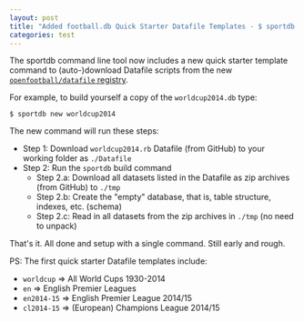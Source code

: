 ```yaml
---
layout: post
title: "Added football.db Quick Starter Datafile Templates - $ sportdb new worldcup"
categories: test
---
```


The sportdb command line tool now includes a new quick starter
template command to (auto-)download Datafile scripts from the new
[`openfootball/datafile` registry](https://github.com/openfootball/datafile).

For example, to build yourself a copy of the `worldcup2014.db` type:

~~~
$ sportdb new worldcup2014
~~~

The new command will run these steps:

- Step 1: Download `worldcup2014.rb` Datafile (from GitHub) to your
    working folder as `./Datafile`
- Step 2: Run the `sportdb` build command
    - Step 2.a: Download all datasets listed in the Datafile as zip
       archives (from GitHub) to `./tmp`
    - Step 2.b: Create the "empty" database, that is, table structure,
       indexes, etc. (schema)
    - Step 2.c: Read in all datasets from the zip archives in `./tmp` (no need to unpack)

That's it. All done and setup with a single command. Still early and rough.

PS: The first quick starter Datafile templates include:

- `worldcup`   => All World Cups 1930-2014
- `en`         => English Premier Leagues
- `en2014-15`  => English Premier League 2014/15
- `cl2014-15`  => (European) Champions League 2014/15
